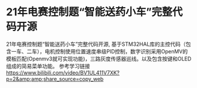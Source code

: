 # 21年电赛控制题“智能送药小车”完整代码开源
21年电赛控制题“智能送药小车”完整代码开源, 基于STM32HAL库的主控代码（包含一车、二车），电机控制使用位置速度串级PID控制，数字识别采用OpenMV的模板匹配(Openmv3就可实现功能)，三路灰度传感器巡线。以及包含按键和OLED组成的简易菜单功能。 参考学习链接 https://www.bilibili.com/video/BV1UL411V7XK?p=2&amp;amp;share_source=copy_web
